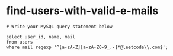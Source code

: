 
  # find-users-with-valid-e-mails

  ```mysql
  # Write your MySQL query statement below

select user_id, name, mail 
from users
where mail regexp '^[a-zA-Z][a-zA-Z0-9_.-]*@leetcode\\.com$';
  ```
  